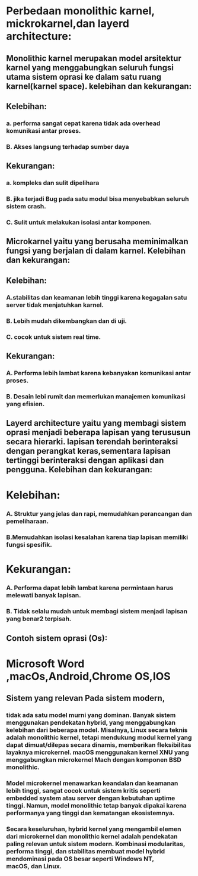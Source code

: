 #  Perbedaan monolithic karnel, mickrokarnel,dan layerd architecture:
## Monolithic karnel merupakan model arsitektur karnel yang menggabungkan seluruh fungsi utama sistem oprasi ke dalam satu ruang karnel(karnel space). kelebihan dan kekurangan:
## Kelebihan:
### a. performa sangat cepat karena tidak ada overhead komunikasi antar proses.
### B. Akses langsung terhadap sumber daya
## Kekurangan:
### a. kompleks dan sulit dipelihara          
###  B. jika terjadi Bug pada satu modul bisa menyebabkan seluruh sistem crash.
### C. Sulit untuk melakukan isolasi antar komponen.
## Microkarnel yaitu yang berusaha meminimalkan fungsi yang berjalan di dalam karnel. Kelebihan dan kekurangan:
## Kelebihan:
### A.stabilitas dan keamanan lebih tinggi karena kegagalan satu server tidak menjatuhkan karnel.
### B. Lebih mudah dikembangkan dan di uji.
### C. cocok untuk sistem real time.
## Kekurangan:
### A. Performa lebih lambat karena kebanyakan komunikasi antar proses.
### B. Desain lebi rumit dan memerlukan manajemen komunikasi yang efisien.
## Layerd architecture yaitu yang membagi sistem oprasi menjadi beberapa lapisan yang terususun secara hierarki. lapisan terendah berinteraksi dengan perangkat keras,sementara lapisan tertinggi berinteraksi dengan aplikasi dan pengguna. Kelebihan dan kekurangan:
# Kelebihan:
### A. Struktur yang jelas dan rapi, memudahkan perancangan dan pemeliharaan.
### B.Memudahkan isolasi kesalahan karena tiap lapisan memiliki fungsi spesifik.
# Kekurangan:
### A. Performa dapat lebih lambat  karena permintaan harus melewati banyak lapisan. 
### B. Tidak selalu mudah untuk membagi sistem menjadi lapisan yang benar2 terpisah.
## Contoh sistem oprasi (Os):
# Microsoft Word ,macOs,Android,Chrome OS,IOS
## Sistem yang relevan Pada sistem modern,
### tidak ada satu model murni yang dominan. Banyak sistem menggunakan pendekatan hybrid, yang menggabungkan kelebihan dari beberapa model. Misalnya, Linux secara teknis adalah monolithic kernel, tetapi mendukung modul kernel yang dapat dimuat/dilepas secara dinamis, memberikan fleksibilitas layaknya microkernel. macOS menggunakan kernel XNU yang menggabungkan microkernel Mach dengan komponen BSD monolithic.
### Model microkernel menawarkan keandalan dan keamanan lebih tinggi, sangat cocok untuk sistem kritis seperti embedded system atau server dengan kebutuhan uptime tinggi. Namun, model monolithic tetap banyak dipakai karena performanya yang tinggi dan kematangan ekosistemnya.
### Secara keseluruhan, hybrid kernel yang mengambil elemen dari microkernel dan monolithic kernel adalah pendekatan paling relevan untuk sistem modern. Kombinasi modularitas, performa tinggi, dan stabilitas membuat model hybrid mendominasi pada OS besar seperti Windows NT, macOS, dan Linux.